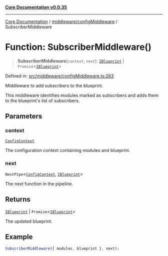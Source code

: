 [**Core Documentation v0.0.35**](../../../README.md)

***

[Core Documentation](../../../modules.md) / [middleware/configMiddleware](../README.md) / SubscriberMiddleware

# Function: SubscriberMiddleware()

> **SubscriberMiddleware**(`context`, `next`): [`IBlueprint`](../../../definitions/type-aliases/IBlueprint.md) \| `Promise`\<[`IBlueprint`](../../../definitions/type-aliases/IBlueprint.md)\>

Defined in: [src/middleware/configMiddleware.ts:263](https://github.com/stonemjs/core/blob/c9d95b58ccfb8efcaba0bed7bbf19084836cc28d/src/middleware/configMiddleware.ts#L263)

Middleware to add subscribers to the blueprint.

This middleware identifies modules marked as subscribers and adds them to the blueprint's
list of subscribers.

## Parameters

### context

[`ConfigContext`](../../../definitions/interfaces/ConfigContext.md)

The configuration context containing modules and blueprint.

### next

`NextPipe`\<[`ConfigContext`](../../../definitions/interfaces/ConfigContext.md), [`IBlueprint`](../../../definitions/type-aliases/IBlueprint.md)\>

The next function in the pipeline.

## Returns

[`IBlueprint`](../../../definitions/type-aliases/IBlueprint.md) \| `Promise`\<[`IBlueprint`](../../../definitions/type-aliases/IBlueprint.md)\>

The updated blueprint.

## Example

```typescript
SubscriberMiddleware({ modules, blueprint }, next);
```
